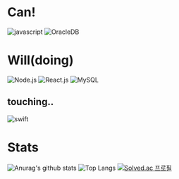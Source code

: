 <!--
**downpool/downpool** is a ✨ _special_ ✨ repository because its `README.md` (this file) appears on your GitHub profile.

Here are some ideas to get you started:

- 🔭 I’m currently working on ...
- 🌱 I’m currently learning ...
- 👯 I’m looking to collaborate on ...
- 🤔 I’m looking for help with ...
- 💬 Ask me about ...
- 📫 How to reach me: ...
- 😄 Pronouns: ...
- ⚡ Fun fact: ...
-->
# Can!
![javascript](https://img.shields.io/badge/JavaScript-F7DF1E?style=for-the-badge&logo=javascript&logoColor=black)
![OracleDB](https://img.shields.io/badge/OracleDB-F80000?style=for-the-badge&logo=Oracle&logoColor=white)

# Will(doing)
![Node.js](https://img.shields.io/badge/Node.js-43853D?style=for-the-badge&logo=node.js&logoColor=white)
![React.js](https://img.shields.io/badge/React.js-61DAFB?style=for-the-badge&logo=React&logoColor=white)
![MySQL](https://img.shields.io/badge/MySQL-4479A1?style=for-the-badge&logo=MySQL&logoColor=white)

## touching..
![swift](https://img.shields.io/badge/Swift-FA7343?style=for-the-badge&logo=swift&logoColor=white)

# Stats
![Anurag's github stats](https://github-readme-stats.vercel.app/api?username=downpool&hide=contribs,prs&show_icons=true)
![Top Langs](https://github-readme-stats.vercel.app/api/top-langs/?username=downpool)
[![Solved.ac
프로필](http://mazassumnida.wtf/api/v2/generate_badge?boj=downpool)](https://solved.ac/downpool)
